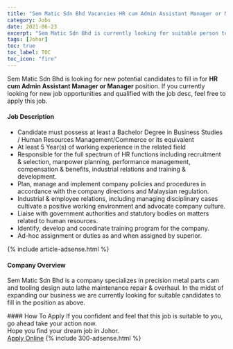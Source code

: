 ```yaml
---
title: "Sem Matic Sdn Bhd Vacancies HR cum Admin Assistant Manager or Manager" 
category: Jobs 
date: 2021-06-23 
excerpt: "Sem Matic Sdn Bhd is currently looking for suitable person to fill in the HR cum Admin Assistant Manager or Manager which based in Johor" 
tags: [Johor] 
toc: true 
toc_label: TOC 
toc_icon: "fire" 
--- 
```


<p>Sem Matic Sdn Bhd is looking for new potential candidates to fill in for <b>HR cum Admin Assistant Manager or Manager</b> position. If you currently looking for new job opportunities and qualified with the job desc, feel free to apply this job.
</p><div><div><h4>Job Description</h4></div><div><div><span><div><ul><li>Candidate must possess at least a Bachelor Degree in Business Studies / Human Resources Management/Commerce or its equivalent</li><li>At least 5 Year(s) of working experience in the related field</li><li>Responsible for the full spectrum of HR functions including recruitment &amp; selection, manpower planning, performance management, compensation &amp; benefits, industrial relations and training &amp; development.</li><li>Plan, manage and implement company policies and procedures in accordance with the company directions and Malaysian regulation.</li><li>Industrial &amp; employee relations, including managing disciplinary cases cultivate a positive working environment and advocate company culture.</li><li>Liaise with government authorities and statutory bodies on matters related to human resources.</li><li>Identify, develop and coordinate training program for the company.</li><li>Ad-hoc assignment or duties as and when assigned by superior.</li></ul></div></span></div></div></div> 
{% include article-adsense.html %} 
<div><div><h4>Company Overview</h4></div><div><div><span><div><p>Sem Matic Sdn Bhd is a company specializes in precision metal parts cam and tooling design auto lathe maintenance repair &amp; overhaul. In the midst of expanding our business we are currently looking for suitable candidates to fill in the position as above.</p></div></span></div></div></div> 
#### How To Apply 
If you confident and feel that this job is suitable to you, go ahead take your action now. <br/> 
Hope you find your dream job in Johor. <br/> 
<a href="https://www.jobstreet.com.my/en/job/hr-cum-admin-assistant-manager-or-manager-4597075?jobId=jobstreet-my-job-4597075&" class="btn btn--info" target="_blank" rel="nofollow noopenner">Apply Online</a> 
{% include 300-adsense.html %} 